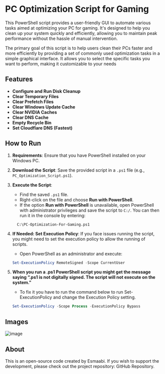 # PC Optimization Script for Gaming

This PowerShell script provides a user-friendly GUI to automate various tasks aimed at optimizing your PC for gaming. It's designed to help you clean up your system quickly and efficiently, allowing you to maintain peak performance without the hassle of manual intervention.

The primary goal of this script is to help users clean their PCs faster and more efficiently by providing a set of commonly used optimization tasks in a simple graphical interface. It allows you to select the specific tasks you want to perform, making it customizable to your needs

## Features

- **Configure and Run Disk Cleanup**
- **Clear Temporary Files**
- **Clear Prefetch Files**
- **Clear Windows Update Cache**
- **Clear NVIDIA Caches**
- **Clear DNS Cache**
- **Empty Recycle Bin**
- **Set Cloudflare DNS (Fastest)**

## How to Run

1. **Requirements**: Ensure that you have PowerShell installed on your Windows PC.

2. **Download the Script**: Save the provided script in a `.ps1` file (e.g., `PC_Optimization_Script.ps1`).

3. **Execute the Script**: 
   - Find the saved `.ps1` file.
   - Right-click on the file and choose **Run with PowerShell**.
   - If the option **Run with PowerShell** is unavailable, open PowerShell with administrator privileges and save the script to `C:/`. You can then run it in the console by entering:
   ```
     C:\PC-Optimization-For-Gaming.ps1
   ```

4. **If Needed: Set Execution Policy**: If you face issues running the script, you might need to set the execution policy to allow the running of scripts. 
   - Open PowerShell as an administrator and execute:
   ```powershell
   Set-ExecutionPolicy RemoteSigned -Scope CurrentUser
   ```
5. **When you run a .ps1 PowerShell script you might get the message saying “.ps1 is not digitally signed. The script will not execute on the system.”**
   - To fix it you have to run the command below to run Set-ExecutionPolicy and change the Execution Policy setting.
   ```powershell
   Set-ExecutionPolicy -Scope Process -ExecutionPolicy Bypass
   ```

## Images
![image](https://github.com/user-attachments/assets/86fa0020-0e2a-45fc-bb62-7bde0ea59b8e)


## About
This is an open-source code created by Esmaabi. If you wish to support the development, please check out the project repository: GitHub Repository.
